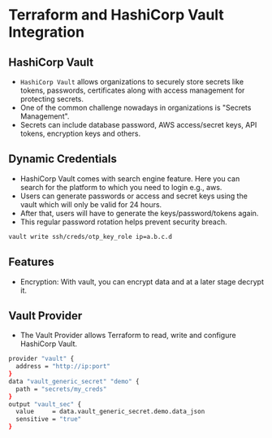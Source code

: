 # Terraform and HashiCorp Vault Integration

## HashiCorp Vault
- `HashiCorp Vault` allows organizations to securely store secrets like tokens, passwords, certificates along with access management for protecting secrets.
- One of the common challenge nowadays in organizations is "Secrets Management".
- Secrets can include database password, AWS access/secret keys, API tokens, encryption keys and others.

## Dynamic Credentials
- HashiCorp Vault comes with search engine feature. Here you can search for the platform to which you need to login e.g., aws.
- Users can generate passwords or access and secret keys using the vault which will only be valid for 24 hours.
- After that, users will have to generate the keys/password/tokens again.
- This regular password rotation helps prevent security breach.

```sh
vault write ssh/creds/otp_key_role ip=a.b.c.d
```

## Features
- Encryption: With vault, you can encrypt data and at a later stage decrypt it.

## Vault Provider
- The Vault Provider allows Terraform to read, write and configure HashiCorp Vault.

```sh
provider "vault" {
  address = "http://ip:port"
}
data "vault_generic_secret" "demo" {
  path = "secrets/my_creds"
}
output "vault_sec" {
  value     = data.vault_generic_secret.demo.data_json
  sensitive = "true"
}
```
